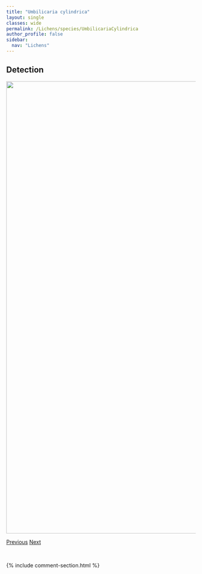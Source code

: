 ```yaml
---
title: "Umbilicaria cylindrica"
layout: single
classes: wide
permalink: /Lichens/species/UmbilicariaCylindrica
author_profile: false
sidebar:
  nav: "Lichens"
---
```


<h2>Detection</h2>

<a href="https://drive.google.com/uc?export=view&id=1XPAbm_64QYkqSkPLzs-7CcFk2GPzNS-c">
<img src="https://drive.google.com/uc?export=view&id=1XPAbm_64QYkqSkPLzs-7CcFk2GPzNS-c" height = "1200" width = "800">
</a>


<a href="/DevelopmentWebsite/Lichens/species/TuckermannopsisSepincola" class="pagination--pager" title="Tuckermannopsis sepincola">Previous</a> <a href="/DevelopmentWebsite/Lichens/species/UmbilicariaDeusta" class="pagination--pager" title="Umbilicaria deusta">Next</a>

<p>&nbsp;</p>

{% include comment-section.html %}
